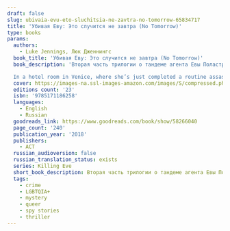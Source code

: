 ```yaml
---
draft: false
slug: ubivaia-evu-eto-sluchitsia-ne-zavtra-no-tomorrow-65834717
title: 'Убивая Еву: Это случится не завтра (No Tomorrow)'
type: books
params:
  authors:
    - Luke Jennings, Люк Дженнингс
  book_title: 'Убивая Еву: Это случится не завтра (No Tomorrow)'
  book_description: 'Вторая часть трилогии о тандеме агента Евы Поластри и наемной убийцы Вилланель. Фирменный британский юмор, неожиданные повороты сюжета и долгожданное продолжение захватывающего детектива пера Люка Дженнингса – впервые на русском языке. Ева обнаруживает, что старший офицер разведки куплен "Двенадцатью" (секретной организацией и работодателем Вилланель). Пока Ева его допрашивает, пытаясь соединить кусочки головоломки воедино, Вилланель снова начинает охоту…

  In a hotel room in Venice, where she’s just completed a routine assassination, Villanelle receives a late-night call. Eve Polastri has discovered that a senior MI5 officer is in the pay of the Twelve, and is about to debrief him. As Eve interrogates her subject, desperately trying to fit the pieces of the puzzle together, Villanelle moves in for the kill.The duel between the two women intensifies, as does their mutual obsession, and when the action moves from the high passes of the Tyrol to the heart of Russia, Eve finally begins to unwrap the enigma of her adversary’s true identity.'
  cover: https://images-na.ssl-images-amazon.com/images/S/compressed.photo.goodreads.com/books/1622908429i/58266040.jpg
  editions count: '23'
  isbn: '9785171186258'
  languages:
    - English
    - Russian
  goodreads_link: https://www.goodreads.com/book/show/58266040
  page_count: '240'
  publication_year: '2018'
  publishers:
    - АСТ
  russian_audioversion: false
  russian_translation_status: exists
  series: Killing Eve
  short_book_description: Вторая часть трилогии о тандеме агента Евы Поластри и наемной убийцы Вилланель. Фирменный британский юмор, неожиданные повороты сюжета и долгожданное продолжение захватывающего детектива пера Люка Дженнингса – впервые на русском языке...
  tags:
    - crime
    - LGBTQIA+
    - mystery
    - queer
    - spy stories
    - thriller
---
```

